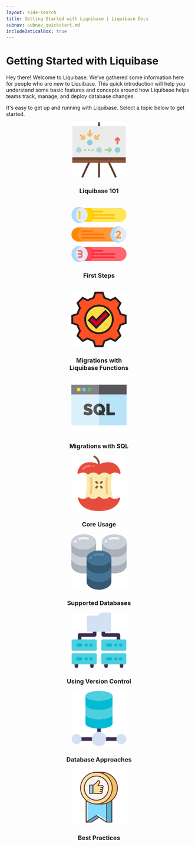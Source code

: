 ```yaml
---
layout: side-search
title: Getting Started with Liquibase | Liquibase Docs
subnav: subnav_quickstart.md
includeDaticalBox: true
---
```


# Getting Started with Liquibase
Hey there! Welcome to Liquibase. We’ve gathered some information here for people who are new to Liquibase. This quick introduction will help you understand some basic features and concepts around how Liquibase helps teams track, manage, and deploy database changes. 

It's easy to get up and running with Liquibase. Select a topic below to get started.

<div class="tile-container">
    <div class="tile-item" align="center">
        <a href="/get_started/how-lb-works.html"><img src="/images/quickstart/liquibase-101.png" width="150px" alt="Learn how Liquibase works"></a>
        <h3>Liquibase 101</h3>
        <br>
    </div>
    <div class="tile-item" align="center">
        <a href="/get_started/lb-first-steps.html"><img src="/images/quickstart/first-steps-liquibase.png" width="150px" alt="Liquibase First Steps"></a>
        <h3>First Steps</h3>
        <br>
    </div>
    <div class="tile-item" align="center">
        <a href="/get_started/quickstart_lb.html"><img src="/images/quickstart/liquibase-functions.png" width="150px" alt="Liquibase Functions"></a>
        <h3>Migrations with <br> Liquibase Functions</h3>
    </div>
    <div class="tile-item" align="center">
        <a href="/get_started/quickstart_sql.html"><img src="/images/quickstart/migrations-with-sql.png" width="150px" alt="SQL Migrations"></a>
        <h3>Migrations with SQL</h3>
    </div>
    <div class="tile-item" align="center">
        <a href="/get_started/lb-core-usage-concepts.html"><img src="/images/quickstart/core-usage.png" width="150px" alt="Core Concepts"></a>
        <h3>Core Usage</h3>
    </div>
    <div class="tile-item" align="center">
        <a href="/databases.html"><img src="/images/quickstart/databases-supported-liquibase.png" width="150px" alt="Databases"></a>
        <h3>Supported Databases</h3>
    </div>
    <div class="tile-item" align="center">
        <a href="/get_started/version_control_info.html"><img src="/images/quickstart/using-source-control.png" width="150px" alt="Using Version Control"></a>
        <h3>Using Version Control</h3>
    </div>
    <div class="tile-item" align="center">
        <a href="/get_started/database-migration-approaches.html"><img src="/images/quickstart/database-approaches.png" width="150px" alt="Database Approaches"></a>
        <h3>Database Approaches</h3>
    </div>
    <div class="tile-item" align="center">
        <a href="/bestpractices.html"><img src="/images/quickstart/liquibase-best-practices.png" width="150px" alt="Liquibase Best Practices"></a>
        <h3>Best Practices</h3>
    </div>
</div>


